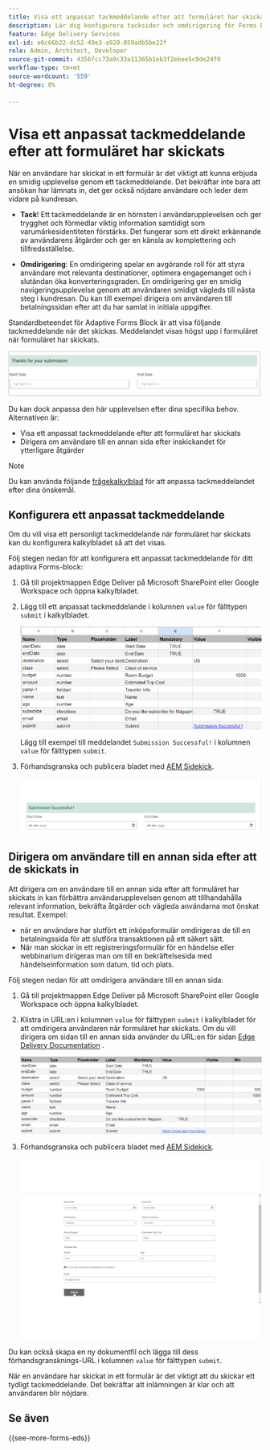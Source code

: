 ```yaml
---
title: Visa ett anpassat tackmeddelande efter att formuläret har skickats
description: Lär dig konfigurera tacksidor och omdirigering för Forms Block för att optimera användarupplevelsen och effektivisera användarresorna.
feature: Edge Delivery Services
exl-id: e6c66b22-dc52-49e3-a920-059adb5be22f
role: Admin, Architect, Developer
source-git-commit: 4356fcc73a9c33a11365b1eb3f2ebee5c9de24f0
workflow-type: tm+mt
source-wordcount: '559'
ht-degree: 0%

---
```


# Visa ett anpassat tackmeddelande efter att formuläret har skickats

När en användare har skickat in ett formulär är det viktigt att kunna erbjuda en smidig upplevelse genom ett tackmeddelande. Det bekräftar inte bara att ansökan har lämnats in, det ger också nöjdare användare och leder dem vidare på kundresan.

* **Tack**! Ett tackmeddelande är en hörnsten i användarupplevelsen och ger trygghet och förmedlar viktig information samtidigt som varumärkesidentiteten förstärks. Det fungerar som ett direkt erkännande av användarens åtgärder och ger en känsla av komplettering och tillfredsställelse.

* **Omdirigering**: En omdirigering spelar en avgörande roll för att styra användare mot relevanta destinationer, optimera engagemanget och i slutändan öka konverteringsgraden. En omdirigering ger en smidig navigeringsupplevelse genom att användaren smidigt vägleds till nästa steg i kundresan. Du kan till exempel dirigera om användaren till betalningssidan efter att du har samlat in initiala uppgifter.

Standardbeteendet för Adaptive Forms Block är att visa följande tackmeddelande när det skickas. Meddelandet visas högst upp i formuläret när formuläret har skickats.

![standardtackmeddelande](/help/edge/assets/thank-you-message.png)

Du kan dock anpassa den här upplevelsen efter dina specifika behov. Alternativen är:

* Visa ett anpassat tackmeddelande efter att formuläret har skickats
* Dirigera om användare till en annan sida efter inskickandet för ytterligare åtgärder

>[!NOTE]
>
> Du kan använda följande [frågekalkylblad](/help/edge/docs/forms/assets/enquiry.xlsx) för att anpassa tackmeddelandet efter dina önskemål.

## Konfigurera ett anpassat tackmeddelande

Om du vill visa ett personligt tackmeddelande när formuläret har skickats kan du konfigurera kalkylbladet så att det visas.

Följ stegen nedan för att konfigurera ett anpassat tackmeddelande för ditt adaptiva Forms-block:

1. Gå till projektmappen Edge Deliver på Microsoft SharePoint eller Google Workspace och öppna kalkylbladet.
1. Lägg till ett anpassat tackmeddelande i kolumnen `value` för fälttypen `submit` i kalkylbladet.

   ![Anpassat tackmeddelande](/help/edge/docs/forms/assets/thankyou-custommessage.png)

   Lägg till exempel till meddelandet `Submission Successful!` i kolumnen `value` för fälttypen `submit`.

1. Förhandsgranska och publicera bladet med [AEM Sidekick](https://www.aem.live/developer/tutorial#preview-and-publish-your-content).

   ![Anpassat tackmeddelande](/help/edge/docs/forms/assets/customized-thank-you-message.png)

## Dirigera om användare till en annan sida efter att de skickats in

Att dirigera om en användare till en annan sida efter att formuläret har skickats in kan förbättra användarupplevelsen genom att tillhandahålla relevant information, bekräfta åtgärder och vägleda användarna mot önskat resultat. Exempel:

* när en användare har slutfört ett inköpsformulär omdirigeras de till en betalningssida för att slutföra transaktionen på ett säkert sätt.
* När man skickar in ett registreringsformulär för en händelse eller webbinarium dirigeras man om till en bekräftelsesida med händelseinformation som datum, tid och plats.

Följ stegen nedan för att omdirigera användare till en annan sida:

1. Gå till projektmappen Edge Deliver på Microsoft SharePoint eller Google Workspace och öppna kalkylbladet.
1. Klistra in URL:en i kolumnen `value` för fälttypen `submit` i kalkylbladet för att omdirigera användaren när formuläret har skickats.
Om du vill dirigera om sidan till en annan sida använder du URL:en för sidan [Edge Delivery Documentation](https://www.aem.live/docs/) .

   ![Tack! Omdirigerings-URL](/help/edge/docs/forms/assets/thankyou-redirecturl.png)

1. Förhandsgranska och publicera bladet med [AEM Sidekick](https://www.aem.live/developer/tutorial#preview-and-publish-your-content).

   ![Omdirigera tackmeddelande](/help/edge/docs/forms/assets/thankyou-redirectpage.gif)

Du kan också skapa en ny dokumentfil och lägga till dess förhandsgransknings-URL i kolumnen `value` för fälttypen `submit`.

När en användare har skickat in ett formulär är det viktigt att du skickar ett tydligt tackmeddelande. Det bekräftar att inlämningen är klar och att användaren blir nöjdare.

## Se även

{{see-more-forms-eds}}

<!--
## Configuring a custom thank you message

The default behavior of Adaptive Forms Block is to display the following thank you message on submission. The message is displayed on the top of the form. 

![default thank you message](/help/edge/assets/thank-you-message.png)


Follow the below steps to configure a custom thank you message for your Adaptive Forms Block:

1. Access your AEM Project on your local machine or GitHub repository.

2. Navigate to [AEM Project Folder]\blocks\form\submit.js file for editing.

3. Locate the following code 

    ```JavaScript

        thankYouMessage.innerHTML = payload?.body?.thankYouMessage || 'Thanks for your submission';

    ```

4. Replace the default message with your custom message. For example, 


    ```JavaScript

        thankYouMessage.innerHTML = payload?.body?.thankYouMessage || 'Your submission has been received and noted.';

    ```


1. Save the file. Commit the updated file to your GitHub Repository. Now, when you submit a form, the custom thank you message is displayed. For example,

![Custom thank you message](/help/edge/assets/custom-thank-you-message.png)

* **Thank you message**: A thank you message is a cornerstone of user experience, offering reassurance and conveying important information while reinforcing brand identity. It serves as a direct acknowledgment of the user's action, fostering a sense of completion and satisfaction.

* **Redirect**: A redirect plays a pivotal role in steering users towards relevant destinations, optimizing engagement, and ultimately boosting conversion rates. By seamlessly guiding users to the next step in their journey, a redirect ensures a smooth navigation experience. For example, redirecting user to payments page after collecting initial details. 

In the Adaptive Forms Block, the default behavior is to display a thank you message. However, you have the flexibility to tailor this experience to meet your specific needs. Options include:

* [Configuring a custom thank you message to align with your brand and communication goals](#configuring-the-thank-you-page-and-message) 
* [Redirecting users to another page post-submission for further action](#redirect-users-to-another-page-post-submission)

## Redirect users to another page post-submission

Redirecting a user to another page after form submission can enhance user experience by providing relevant information, confirming actions, and guiding users towards desired outcomes. For example, 

* after a user completes a purchase form, they are redirected to a payment page to complete the transaction securely. 
* upon submitting a registration form for an event or webinar, users are redirected to a confirmation page displaying event details, such as date, time, and location.

To redirect the "thankyou" page to a different page, use the [website redirects](https://www.aem.live/docs/redirects) spreadsheet. 





1. Access your AEM Edge Delivery project folder on Microsoft SharePoint or Google Workspace.
1. Create a Microsoft Word or Google Docs file named "thankyou" within your project directory.
1. Add your thank you message to the "thankyou" file. </br>
   
    ![Example thank you page](/help/edge/assets/sample-thankyou-page.png) 

1. Use AEM Sidekick to preview and publish the "thankyou" file.

 Your Adaptive Forms Block displays the "thankyou" page on form submission. 

## Redirect users to another page post-submission

By default, the Adaptive Forms Block redirects the users to the "thankyou" page. To redirect users to a page other than the default "thankyou" page, you have two options: 

* [Replace the "thankyou" page with a different page](#replace-the-existing-thankyou-page) 
* [Use website redirects for "thankyou" page redirection](#use-website-redirects-for-thankyou-page-redirection) 

### Replace the "thankyou" page

1. Open the "[EDS Project]/blocks/form/form.js" file for editing.
1. Change the `thankyou` page in the following line to page of your choice:

    ```JavaScript

    window.location.href = form.dataset?.redirect || 'thankyou';

    ```

    For example,

    ```JavaScript

    window.location.href = form.dataset?.redirect || 'payment';
        
    ```
    
    >[!NOTE]
    >
    > Ensure that a page with the same name exists in your Edge Delivery Services project folder on either Microsoft SharePoint or Google Workspace. If the page does not exist, proceed to create and publish it.  

1. Proceed to check in the updated 'form.js' folder and its underlying files to your Edge Delivery Services project on GitHub. This update ensures that the form now redirects to the updated page as specified.

1. Ensure that the page exists in your EDS project folder and publish it.


### Use website redirects for "thankyou" page redirection

Redirecting a user to another page after form submission can enhance user experience by providing relevant information, confirming actions, and guiding users towards desired outcomes. For example, 

* after a user completes a purchase form, they are redirected to a payment page to complete the transaction securely. 
* upon submitting a registration form for an event or webinar, users are redirected to a confirmation page displaying event details, such as date, time, and location.

To redirect the "thankyou" page to a different page, use the [website redirects](https://www.aem.live/docs/redirects) spreadsheet. 



## See also

{{see-more-forms-eds}}